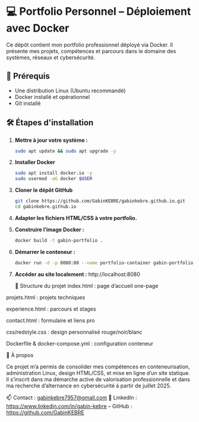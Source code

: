 # 💻 Portfolio Personnel – Déploiement avec Docker

Ce dépôt contient mon portfolio professionnel déployé via Docker. Il présente mes projets, compétences et parcours dans le domaine des systèmes, réseaux et cybersécurité.

## 🔧 Prérequis

- Une distribution Linux (Ubuntu recommandé)
- Docker installé et opérationnel
- Git installé

## 🛠️ Étapes d'installation

1. **Mettre à jour votre système :**
   ```bash
   sudo apt update && sudo apt upgrade -y
2. **Installer Docker**
   ```bash
   sudo apt install docker.io -y
   sudo usermod -aG docker $USER
3. **Cloner le dépôt GitHub**
   ```bash
   git clone https://github.com/GabinKEBRE/gabinkebre.github.io.git
   cd gabinkebre.github.io
4. **Adapter les fichiers HTML/CSS à votre portfolio.**
5. **Construire l’image Docker :**
   ```bash
   docker build -t gabin-portfolio .
6. **Démarrer le conteneur :**
    ```bash
    docker run -d -p 8080:80 --name portfolio-container gabin-portfolio
7. **Accéder au site localement :**
    http://localhost:8080

   📁 Structure du projet
index.html : page d’accueil one-page

projets.html : projets techniques

experience.html : parcours et stages

contact.html : formulaire et liens pro

css/redstyle.css : design personnalisé rouge/noir/blanc

Dockerfile & docker-compose.yml : configuration conteneur

🧠 À propos

Ce projet m’a permis de consolider mes compétences en conteneurisation, administration Linux, design HTML/CSS, et mise en ligne d’un site statique. Il s’inscrit dans ma démarche active de valorisation professionnelle et dans ma recherche d’alternance en cybersécurité à partir de juillet 2025.

📫 Contact : gabinkebre7957@gmall.com 
            🔗 LinkedIn : https://www.linkedin.com/in/gabin-kebre
              – GitHub : https://github.com/GabinKEBRE
